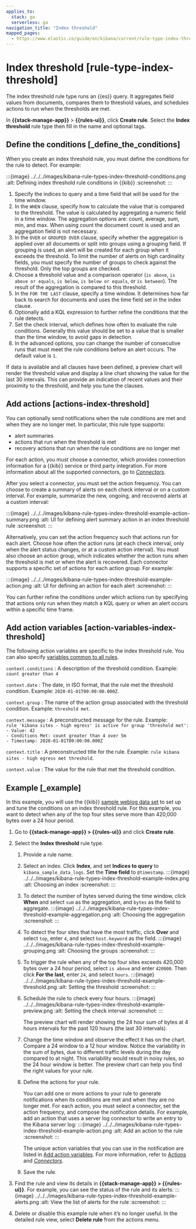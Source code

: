 ```yaml
---
applies_to:
  stack: ga
  serverless: ga
navigation_title: "Index threshold"
mapped_pages:
  - https://www.elastic.co/guide/en/kibana/current/rule-type-index-threshold.html
---
```


# Index threshold [rule-type-index-threshold]

The index threshold rule type runs an {{es}} query. It aggregates field values from documents, compares them to threshold values, and schedules actions to run when the thresholds are met.

In **{{stack-manage-app}}** > **{{rules-ui}}**, click **Create rule**. Select the **Index threshold** rule type then fill in the name and optional tags.

## Define the conditions [_define_the_conditions]

When you create an index threshold rule, you must define the conditions for the rule to detect. For example:

:::{image} ../../../images/kibana-rule-types-index-threshold-conditions.png
:alt: Defining index threshold rule conditions in {{kib}}
:screenshot:
:::

1. Specify the indices to query and a time field that will be used for the time window.
2. In the `WHEN` clause, specify how to calculate the value that is compared to the threshold. The value is calculated by aggregating a numeric field in a time window. The aggregation options are: count, average, sum, min, and max. When using count the document count is used and an aggregation field is not necessary.
3. In the `OVER` or `GROUPED OVER` clause, specify whether the aggregation is applied over all documents or split into groups using a grouping field. If grouping is used, an alert will be created for each group when it exceeds the threshold. To limit the number of alerts on high cardinality fields, you must specify the number of groups to check against the threshold. Only the top groups are checked.
4. Choose a threshold value and a comparison operator (`is above`, `is above or equals`, `is below`, `is below or equals`, or `is between`). The result of the aggregation is compared to this threshold.
5. In the `FOR THE LAST` clause, specify a time window. It determines how far back to search for documents and uses the time field set in the index clause.
6. Optionally add a KQL expression to further refine the conditions that the rule detects.
7. Set the check interval, which defines how often to evaluate the rule conditions. Generally this value should be set to a value that is smaller than the time window, to avoid gaps in detection.
8. In the advanced options, you can change the number of consecutive runs that must meet the rule conditions before an alert occurs. The default value is `1`.

If data is available and all clauses have been defined, a preview chart will render the threshold value and display a line chart showing the value for the last 30 intervals. This can provide an indication of recent values and their proximity to the threshold, and help you tune the clauses.

## Add actions [actions-index-threshold]

You can optionally send notifications when the rule conditions are met and when they are no longer met. In particular, this rule type supports:

* alert summaries
* actions that run when the threshold is met
* recovery actions that run when the rule conditions are no longer met

For each action, you must choose a connector, which provides connection information for a {{kib}} service or third party integration. For more information about all the supported connectors, go to [*Connectors*](../../../deploy-manage/manage-connectors.md).

After you select a connector, you must set the action frequency. You can choose to create a summary of alerts on each check interval or on a custom interval. For example, summarize the new, ongoing, and recovered alerts at a custom interval:

:::{image} ../../../images/kibana-rule-types-index-threshold-example-action-summary.png
:alt: UI for defining alert summary action in an index threshold rule
:screenshot:
:::

Alternatively, you can set the action frequency such that actions run for each alert. Choose how often the action runs (at each check interval, only when the alert status changes, or at a custom action interval). You must also choose an action group, which indicates whether the action runs when the threshold is met or when the alert is recovered. Each connector supports a specific set of actions for each action group. For example:

:::{image} ../../../images/kibana-rule-types-index-threshold-example-action.png
:alt: UI for defining an action for each alert
:screenshot:
:::

You can further refine the conditions under which actions run by specifying that actions only run when they match a KQL query or when an alert occurs within a specific time frame.

## Add action variables [action-variables-index-threshold]

The following action variables are specific to the index threshold rule. You can also specify [variables common to all rules](rule-action-variables.md).

`context.conditions`
:   A description of the threshold condition. Example: `count greater than 4`

`context.date`
:   The date, in ISO format, that the rule met the threshold condition. Example: `2020-01-01T00:00:00.000Z`.

`context.group`
:   The name of the action group associated with the threshold condition. Example: `threshold met`.

`context.message`
:   A preconstructed message for the rule. Example:<br> `rule 'kibana sites - high egress' is active for group 'threshold met':`<br> `- Value: 42`<br> `- Conditions Met: count greater than 4 over 5m`<br> `- Timestamp: 2020-01-01T00:00:00.000Z`

`context.title`
:   A preconstructed title for the rule. Example: `rule kibana sites - high egress met threshold`.

`context.value`
:   The value for the rule that met the threshold condition.

## Example [_example]

In this example, you will use the {{kib}} [sample weblog data set](/explore-analyze/index.md) to set up and tune the conditions on an index threshold rule. For this example, you want to detect when any of the top four sites serve more than 420,000 bytes over a 24 hour period.

1. Go to **{{stack-manage-app}} > {{rules-ui}}** and click **Create rule**.
2. Select the **Index threshold** rule type.

    1. Provide a rule name.
    2. Select an index. Click **Index**, and set **Indices to query** to `kibana_sample_data_logs`. Set the **Time field** to `@timestamp`.
       :::{image} ../../../images/kibana-rule-types-index-threshold-example-index.png
       :alt: Choosing an index
       :screenshot:
       :::

    3. To detect the number of bytes served during the time window, click **When** and select `sum` as the aggregation, and `bytes` as the field to aggregate.
       :::{image} ../../../images/kibana-rule-types-index-threshold-example-aggregation.png
       :alt: Choosing the aggregation
       :screenshot:
       :::

    4. To detect the four sites that have the most traffic, click **Over** and select `top`, enter `4`, and select `host.keyword` as the field.
       :::{image} ../../../images/kibana-rule-types-index-threshold-example-grouping.png
       :alt: Choosing the groups
       :screenshot:
       :::

    5. To trigger the rule when any of the top four sites exceeds 420,000 bytes over a 24 hour period, select `is above` and enter `420000`. Then click **For the last**, enter `24`, and select `hours`.
       :::{image} ../../../images/kibana-rule-types-index-threshold-example-threshold.png
       :alt: Setting the threshold
       :screenshot:
       :::

    6. Schedule the rule to check every four hours.
       :::{image} ../../../images/kibana-rule-types-index-threshold-example-preview.png
       :alt: Setting the check interval
       :screenshot:
       :::

        The preview chart will render showing the 24 hour sum of bytes at 4 hours intervals for the past 120 hours (the last 30 intervals).

    7. Change the time window and observe the effect it has on the chart. Compare a 24 window to a 12 hour window. Notice the variability in the sum of bytes, due to different traffic levels during the day compared to at night. This variability would result in noisy rules, so the 24 hour window is better. The preview chart can help you find the right values for your rule.
    8. Define the actions for your rule.

        You can add one or more actions to your rule to generate notifications when its conditions are met and when they are no longer met. For each action, you must select a connector, set the action frequency, and compose the notification details. For example, add an action that uses a server log connector to write an entry to the Kibana server log:
       :::{image} ../../../images/kibana-rule-types-index-threshold-example-action.png
       :alt: Add an action to the rule
       :screenshot:
       :::

        The unique action variables that you can use in the notification are listed in [Add action variables](#action-variables-index-threshold). For more information, refer to [Actions](create-manage-rules.md#defining-rules-actions-details) and [*Connectors*](../../../deploy-manage/manage-connectors.md).

    9. Save the rule.

3. Find the rule and view its details in **{{stack-manage-app}} > {{rules-ui}}**. For example, you can see the status of the rule and its alerts:
   :::{image} ../../../images/kibana-rule-types-index-threshold-example-alerts.png
   :alt: View the list of alerts for the rule
   :screenshot:
   :::

4. Delete or disable this example rule when it’s no longer useful. In the detailed rule view, select **Delete rule** from the actions menu.
